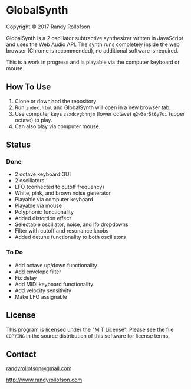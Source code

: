 # GlobalSynth
Copyright © 2017 Randy Rollofson

GlobalSynth is a 2 oscillator subtractive synthesizer written in JavaScript and uses the Web Audio API. The synth runs completely inside the web browser (Chrome is recommended), no additional software is required.

This is a work in progress and is playable via the computer keyboard or mouse.
## How To Use
1. Clone or downlaod the repository
2. Run `index.html` and GlobalSynth will open in a new browser tab.
3. Use computer keys `zsxdcvgbhnjm` (lower octave) `q2w3er5t6y7ui` (upper octave) to play.
4. Can also play via computer mouse.

## Status
### Done
* 2 octave keyboard GUI
* 2 oscillators
* LFO (connected to cutoff frequency)
* White, pink, and brown noise generator
* Playable via computer keyboard
* Playable via mouse
* Polyphonic functionality
* Added distortion effect
* Selectable oscillator, noise, and lfo dropdowns
* Filter with cutoff and resonance knobs
* Added detune functionality to both oscillators

### To Do
* Add octave up/down functionality
* Add envelope filter
* Fix delay
* Add MIDI keyboard functionality
* Add velocity sensitivity
* Make LFO assignable

## License
This program is licensed under the "MIT License". Please see the file `COPYING` in the source distribution of this software for license terms.

## Contact
randyrollofson@gmail.com

http://www.randyrollofson.com
